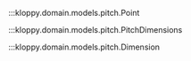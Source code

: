 :::kloppy.domain.models.pitch.Point

:::kloppy.domain.models.pitch.PitchDimensions

:::kloppy.domain.models.pitch.Dimension

